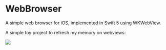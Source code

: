 # WebBrowser


A simple web browser for iOS, implemented in Swift 5 using WKWebView.

A simple toy project to refresh my memory on webviews:


![](https://github.com/samisays11/WebBrowser/blob/master/Gif-Demo/webbrowserdemo.gif)
